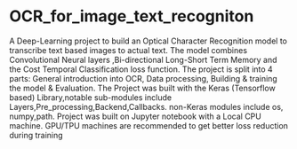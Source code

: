 # OCR_for_image_text_recogniton
A Deep-Learning project to build an Optical Character Recognition model to transcribe text based images to actual text. The model combines Convolutional Neural layers ,Bi-directional Long-Short Term Memory and the Cost Temporal Classification loss function.
The project is split into 4 parts: General introduction into OCR, Data processing, Building & training the model & Evaluation.
The Project was built with the Keras (Tensorflow based) Library,notable sub-modules include Layers,Pre_processing,Backend,Callbacks. non-Keras modules include os, numpy,path.
Project was built on Jupyter notebook with a Local CPU machine. GPU/TPU machines are recommended to get better loss reduction during training
